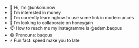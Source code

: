- 👋 Hi, I’m @unkonunow
- 👀 I’m interested in money 
- 🌱 I’m currently learninghow to use some link in modern acces
- 💞️ I’m looking to collaborate on honeygain
- 📫 How to reach me my instagramme is @adam.baqous
- 😄 Pronouns: baqous
- ⚡ Fun fact: speed make you to late 

<!---
unkonunow/unkonunow is a ✨ special ✨ repository because its `README.md` (this file) appears on your GitHub profile.
You can click the Preview link to take a look at your changes.
--->
